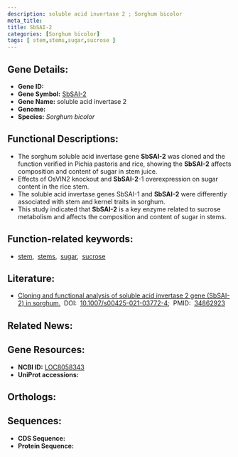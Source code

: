 ```yaml
---
description: soluble acid invertase 2 ; Sorghum bicolor
meta_title:
title: SbSAI-2
categories: [Sorghum bicolor]
tags: [ stem,stems,sugar,sucrose ]
---
```


## Gene Details:
- **Gene ID:** []()
- **Gene Symbol:** <u>SbSAI-2</u>
- **Gene Name:** soluble acid invertase 2
- **Genome:** []()
- **Species:** *Sorghum bicolor*

## Functional Descriptions:
   - The sorghum soluble acid invertase gene **SbSAI-2** was cloned and the function verified in Pichia pastoris and rice, showing the **SbSAI-2** affects composition and content of sugar in stem juice.
   - Effects of OsVIN2 knockout and **SbSAI-2**-1 overexpression on sugar content in the rice stem.
   - The soluble acid invertase genes SbSAI-1 and **SbSAI-2** were differently associated with stem and kernel traits in sorghum.
   - This study indicated that **SbSAI-2** is a key enzyme related to sucrose metabolism and affects the composition and content of sugar in stems.

## Function-related keywords:
   - [stem](/tags/stem/),&nbsp;&nbsp;[stems](/tags/stems/),&nbsp;&nbsp;[sugar](/tags/sugar/),&nbsp;&nbsp;[sucrose](/tags/sucrose/)

## Literature:
   - [Cloning and functional analysis of soluble acid invertase 2 gene (SbSAI-2) in sorghum.](https://doi.org/10.1007/s00425-021-03772-4)&nbsp;&nbsp;DOI:&nbsp;&nbsp;[10.1007/s00425-021-03772-4](https://doi.org/10.1007/s00425-021-03772-4);&nbsp;&nbsp;PMID:&nbsp;&nbsp;[34862923](https://pubmed.ncbi.nlm.nih.gov/34862923/)

## Related News:

## Gene Resources:
- **NCBI ID:**  [LOC8058343](https://www.ncbi.nlm.nih.gov/gene/?term=LOC8058343)
- **UniProt accessions:**  [](https://www.uniprot.org/uniprotkb//entry)

## Orthologs:

## Sequences:
- **CDS Sequence:**
- **Protein Sequence:**
